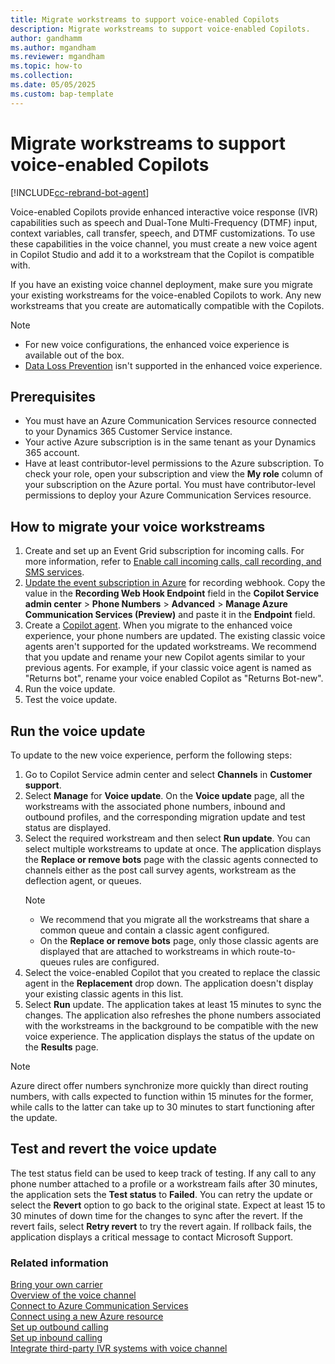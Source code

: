 ```yaml
---
title: Migrate workstreams to support voice-enabled Copilots
description: Migrate workstreams to support voice-enabled Copilots.
author: gandhamm
ms.author: mgandham
ms.reviewer: mgandham
ms.topic: how-to 
ms.collection: 
ms.date: 05/05/2025
ms.custom: bap-template
---
```


# Migrate workstreams to support voice-enabled Copilots

[!INCLUDE[cc-rebrand-bot-agent](../../includes/cc-rebrand-bot-agent.md)]

Voice-enabled Copilots provide enhanced interactive voice response (IVR) capabilities such as speech and Dual-Tone Multi-Frequency (DTMF) input, context variables, call transfer, speech, and DTMF customizations. To use these capabilities in the voice channel, you must create a new voice agent in Copilot Studio and add it to a workstream that the Copilot is compatible with. 

If you have an existing voice channel deployment, make sure you migrate your existing workstreams for the voice-enabled Copilots to work. Any new workstreams that you create are automatically compatible with the Copilots.

   > [!NOTE]
   > - For new voice configurations, the enhanced voice experience is available out of the box.
   > - [Data Loss Prevention](/power-platform/admin/wp-data-loss-prevention) isn't supported in the enhanced voice experience. 

## Prerequisites

- You must have an Azure Communication Services resource connected to your Dynamics 365 Customer Service instance.
- Your active Azure subscription is in the same tenant as your Dynamics 365 account.
- Have at least contributor-level permissions to the Azure subscription. To check your role, open your subscription and view the **My role** column of your subscription on the Azure portal. You must have contributor-level permissions to deploy your Azure Communication Services resource.

## How to migrate your voice workstreams

1. Create and set up an Event Grid subscription for incoming calls. For more information, refer to [Enable call incoming calls, call recording, and SMS services](voice-channel-configure-services.md).
1. [Update the event subscription in Azure](/azure/communication-services/quickstarts/events/subscribe-to-events?pivots=platform-azp#update-event-subscription) for recording webhook. Copy the value in the **Recording Web Hook Endpoint** field in the **Copilot Service admin center** > **Phone Numbers** > **Advanced** > **Manage Azure Communication Services (Preview)** and paste it in the **Endpoint** field.
1. Create a [Copilot agent](/microsoft-copilot-studio/voice-build-from-template). When you migrate to the enhanced voice experience, your phone numbers are updated. The existing classic voice agents aren't supported for the updated workstreams. We recommend that you update and rename your new Copilot agents similar to your previous agents. For example, if your classic voice agent is named as "Returns bot", rename your voice enabled Copilot as "Returns Bot-new".
1. Run the voice update.
1. Test the voice update.

## Run the voice update

To update to the new voice experience, perform the following steps:

1. Go to Copilot Service admin center and select **Channels** in **Customer support**.
1. Select **Manage** for **Voice update**. On the **Voice update** page, all the workstreams with the associated phone numbers, inbound and outbound profiles, and the corresponding migration update and test status are displayed.
1. Select the required workstream and then select **Run update**. You can select multiple workstreams to update at once. The application displays the **Replace or remove bots** page with the classic agents connected to channels either as the post call survey agents, workstream as the deflection agent, or queues.
    > [!NOTE]
    > - We recommend that you migrate all the workstreams that share a common queue and contain a classic agent configured.
    > - On the **Replace or remove bots** page, only those classic agents are displayed that are attached to workstreams in which route-to-queues rules are configured.
1. Select the voice-enabled Copilot that you created to replace the classic agent in the **Replacement** drop down. The application doesn't display your existing classic agents in this list.
1. Select **Run** update. The application takes at least 15 minutes to sync the changes. The application also refreshes the phone numbers associated with the workstreams in the background to be compatible with the new voice experience. The application displays the status of the update on the **Results** page.

> [!NOTE]
> Azure direct offer numbers synchronize more quickly than direct routing numbers, with calls expected to function within 15 minutes for the former, while calls to the latter can take up to 30 minutes to start functioning after the update.

## Test and revert the voice update

The test status field can be used to keep track of testing. If any call to any phone number attached to a profile or a workstream fails after 30 minutes, the application sets the **Test status** to **Failed**. You can retry the update or select the **Revert** option to go back to the original state. Expect at least 15 to 30 minutes of down time for the changes to sync after the revert. If the revert fails, select **Retry revert**  to try the revert again.
If rollback fails, the application displays a critical message to contact Microsoft Support.

### Related information

[Bring your own carrier](voice-channel-bring-your-own-number.md)  
[Overview of the voice channel](voice-channel.md)  
[Connect to Azure Communication Services](voice-channel-acs-resource.md)  
[Connect using a new Azure resource](voice-channel-connect-new-resource.md)  
[Set up outbound calling](voice-channel-outbound-calling.md)  
[Set up inbound calling](../voice-channel-route-queues.md)  
[Integrate third-party IVR systems with voice channel](voice-channel-contextual-transfer-external-ivr.md)  

